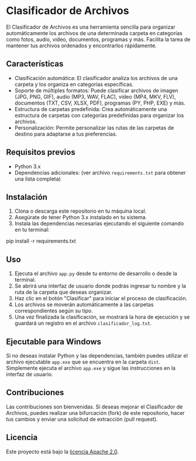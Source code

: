 # Clasificador de Archivos

El Clasificador de Archivos es una herramienta sencilla para organizar automáticamente los archivos de una determinada carpeta en categorías como fotos, audio, video, documentos, programas y más. Facilita la tarea de mantener tus archivos ordenados y encontrarlos rápidamente.

## Características

- Clasificación automática: El clasificador analiza los archivos de una carpeta y los organiza en categorías específicas.
- Soporte de múltiples formatos: Puede clasificar archivos de imagen (JPG, PNG, GIF), audio (MP3, WAV, FLAC), video (MP4, MKV, FLV), documentos (TXT, CSV, XLSX, PDF), programas (PY, PHP, EXE) y más.
- Estructura de carpetas predefinida: Crea automáticamente una estructura de carpetas con categorías predefinidas para organizar los archivos.
- Personalización: Permite personalizar las rutas de las carpetas de destino para adaptarse a tus preferencias.

## Requisitos previos

- Python 3.x
- Dependencias adicionales: (ver archivo `requirements.txt` para obtener una lista completa)

## Instalación

1. Clona o descarga este repositorio en tu máquina local.
2. Asegúrate de tener Python 3.x instalado en tu sistema.
3. Instala las dependencias necesarias ejecutando el siguiente comando en tu terminal:

pip install -r requirements.txt


## Uso

1. Ejecuta el archivo `app.py` desde tu entorno de desarrollo o desde la terminal.
2. Se abrirá una interfaz de usuario donde podrás ingresar tu nombre y la ruta de la carpeta que deseas organizar.
3. Haz clic en el botón "Clasificar" para iniciar el proceso de clasificación.
4. Los archivos se moverán automáticamente a las carpetas correspondientes según su tipo.
5. Una vez finalizada la clasificación, se mostrará la hora de ejecución y se guardará un registro en el archivo `clasificador_log.txt`.

## Ejecutable para Windows

Si no deseas instalar Python y las dependencias, también puedes utilizar el archivo ejecutable `app.exe` que se encuentra en la carpeta `dist`. Simplemente ejecuta el archivo `app.exe` y sigue las instrucciones en la interfaz de usuario.

## Contribuciones

Las contribuciones son bienvenidas. Si deseas mejorar el Clasificador de Archivos, puedes realizar una bifurcación (fork) de este repositorio, hacer tus cambios y enviar una solicitud de extracción (pull request).

## Licencia

Este proyecto está bajo la [licencia Apache 2.0](LICENSE).
